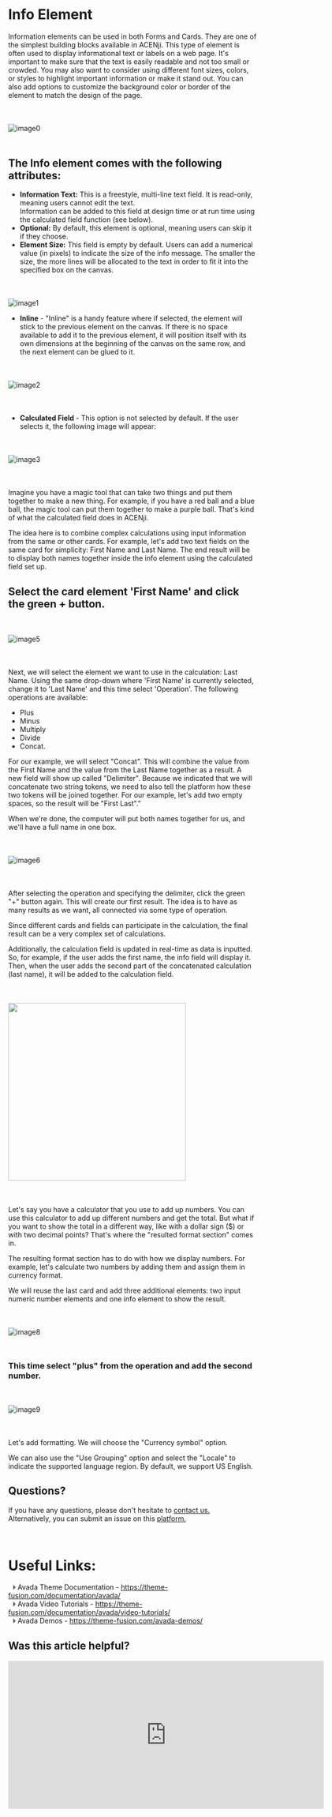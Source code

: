 # Info Element

Information elements can be used in both Forms and Cards. They are one of the simplest building blocks available in ACENji. This type of element is often used to display informational text or labels on a web page. It's important to make sure that the text is easily readable and not too small or crowded. You may also want to consider using different font sizes, colors, or styles to highlight important information or make it stand out. You can also add options to customize the background color or border of the element to match the design of the page.
   <p style="margin-top:50px;"></p>


![image0](../../../../images/cards/elements/info-element/info-element.png)
<p style="margin-top:50px;"></p>


## The Info element comes with the following attributes:

- **Information Text:** This is a freestyle, multi-line text field. It is read-only, meaning users cannot edit the text.   
Information can be added to this field at design time or at run time using the calculated field function (see below).  
- **Optional:** By default, this element is optional, meaning users can skip it if they choose.  
- **Element Size:** This field is empty by default. Users can add a numerical value (in pixels) to indicate the size of the info message. The smaller the size, the more lines will be allocated to the text in order to fit it into the specified box on the canvas.  
<p style="margin-top:50px;"></p>


![image1](../../../../images/cards/elements/info-element/element-size.png)

- **Inline** - "Inline" is a handy feature where if selected, the element will stick to the previous element on the canvas. If there is no space available to add it to the previous element, it will position itself with its own dimensions at the beginning of the canvas on the same row, and the next element can be glued to it.
<p style="margin-top:50px;"></p>



![image2](../../../../../images/cards/elements/info-element/info-inline.png)
<p style="margin-top:50px;"></p>


- **Calculated Field** - This option is not selected by default. If the user selects it, the following image will appear: <p style="margin-top:50px;"></p>



![image3](../../../../images/cards/elements/info-element/info-calculated-empty.png)
<p style="margin-top:50px;"></p>


Imagine you have a magic tool that can take two things and put them together to make a new thing. For example, if you have a red ball and a blue ball, the magic tool can put them together to make a purple ball. That's kind of what the calculated field does in ACENji.  

The idea here is to combine complex calculations using input information from the same or other cards. For example, let's add two text fields on the same card for simplicity: First Name and Last Name. The end result will be to display both names together inside the info element using the calculated field set up.   
  
## Select the card element 'First Name' and click the green + button.
<p style="margin-top:50px;"></p>



![image5](../../../../images/cards/elements/info-element/first-name2.png)
<p style="margin-top:50px;"></p>



Next, we will select the element we want to use in the calculation: Last Name. Using the same drop-down where 'First Name' is currently selected, change it to 'Last Name' and this time select 'Operation'. The following operations are available: 
- Plus 
- Minus 
- Multiply 
- Divide 
- Concat.

For our example, we will select "Concat". This will combine the value from the First Name and the value from the Last Name together as a result. A new field will show up called "Delimiter". Because we indicated that we will concatenate two string tokens, we need to also tell the platform how these two tokens will be joined together. For our example, let's add two empty spaces, so the result will be "First Last"."

When we're done, the computer will put both names together for us, and we'll have a full name in one box.
<p style="margin-top:50px;"></p>


![image6](../../../../images/cards/elements/info-element/delimiter.png)
<p style="margin-top:50px;"></p>


After selecting the operation and specifying the delimiter, click the green "+" button again. This will create our first result. The idea is to have as many results as we want, all connected via some type of operation. 

Since different cards and fields can participate in the calculation, the final result can be a very complex set of calculations.   

Additionally, the calculation field is updated in real-time as data is inputted. So, for example, if the user adds the first name, the info field will display it.   
Then, when the user adds the second part of the concatenated calculation (last name), it will be added to the calculation field.
<p style="margin-top:50px;"></p>



<img src="./images/cards/elements/info-element/mobile-result1.jpg" alt="" width="360" >
<p style="margin-top:50px;"></p>


Let's say you have a calculator that you use to add up numbers. You can use this calculator to add up different numbers and get the total. But what if you want to show the total in a different way, like with a dollar sign ($) or with two decimal points? That's where the "resulted format section" comes in.  

The resulting format section has to do with how we display numbers. For example, let's calculate two numbers by adding them and assign them in currency format.   

We will reuse the last card and add three additional elements: two input numeric number elements and one info element to show the result.  

<p style="margin-top:50px;"></p>



![image8](../../../../images/cards/elements/info-element/numbers-adds.png)
<p style="margin-top:50px;"></p>


### This time select "plus" from the operation and add the second number.
<p style="margin-top:50px;"></p>


![image9](../../../../images/cards/elements/info-element/info-adds2.png)
<p style="margin-top:50px;"></p>


Let's add formatting. We will choose the "Currency symbol" option.  

We can also use the "Use Grouping" option and select the "Locale" to indicate the supported language region. By default, we support US English.  
  

## Questions? 

If you have any questions, please don't hesitate to <a href="https://www.acenji.com/contact" target="_blank" rel="noopener">contact us.</a>   
Alternatively, you can submit an issue on this <a href="https://github.com/acenji/acenji-help/issues" target="_blank" rel="noopener">platform.</a>


<p style="margin-top:70px;"></p>

# Useful Links:

<span class="triangle"></span> Avada Theme Documentation - https://theme-fusion.com/documentation/avada/     
<span class="triangle"></span> Avada Video Tutorials - https://theme-fusion.com/documentation/avada/video-tutorials/    
<span class="triangle"></span> Avada Demos - https://theme-fusion.com/avada-demos/  


<style>
.triangle {
display: inline-block;
width: 0;
height: 0;
border-style: solid;
border-width: 5px 0 5px 5px;
border-color: transparent transparent transparent #595959;
margin-left: 10px;
}
</style>
<p style="margin-top:30px;"></p>


## Was this article helpful?

<iframe src="https://docs.google.com/forms/d/e/1FAIpQLScNFeg9O6RL_MxiXu8ywllSDkFYeB8vOQkmqoyF1ipdg0o47w/viewform?embedded=true" width="640" height="300" frameborder="0" marginheight="0" marginwidth="0">Wird geladen…</iframe>







 


 

